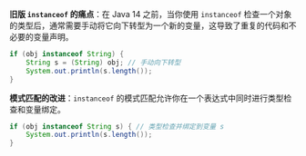 **旧版 `instanceof` 的痛点**：在 Java 14 之前，当你使用 `instanceof` 检查一个对象的类型后，通常需要手动将它向下转型为一个新的变量，这导致了重复的代码和不必要的变量声明。

```java
if (obj instanceof String) {
    String s = (String) obj; // 手动向下转型
    System.out.println(s.length());
}
```

**模式匹配的改进**：`instanceof` 的模式匹配允许你在一个表达式中同时进行类型检查和变量绑定。

```java
if (obj instanceof String s) { // 类型检查并绑定到变量 s
    System.out.println(s.length());
}
```